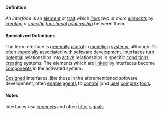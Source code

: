 #### Definition

*An interface* is an [element](https://github.com/gcassel/Modular-Organization-Terminology/blob/master/terms/element.md) or [trait](https://github.com/gcassel/Modular-Organization-Terminology/blob/master/terms/trait.md) which *[links](https://github.com/gcassel/Modular-Organizing-Terminology/blob/master/terms/link.md) two or more [elements](https://github.com/gcassel/Modular-Organizing-Terminology/blob/master/terms/element.md)* by *[creating](https://github.com/gcassel/Modular-Organizing-Terminology/blob/master/terms/create.md) a [specific](https://github.com/gcassel/Modular-Organizing-Terminology/blob/master/terms/specific.md) [functional](https://github.com/gcassel/Modular-Organization-Terminology/blob/master/terms/function.md) [relationship](https://github.com/gcassel/Modular-Organization-Terminology/blob/master/terms/relate.md)* between them.

#### Specialized Definitions

The term interface is [generally](https://github.com/gcassel/Modular-Organization-Terminology/blob/master/terms/generic.md) [useful](https://github.com/gcassel/Modular-Organization-Terminology/blob/master/terms/use.md) in [modeling](https://github.com/gcassel/Modular-Organization-Terminology/blob/master/terms/model.md) [systems](https://github.com/gcassel/Modular-Organization-Terminology/blob/master/terms/system.md), although it's often [especially](https://github.com/gcassel/Modular-Organization-Terminology/blob/master/terms/specialize.md) [associated](https://github.com/gcassel/Modular-Organization-Terminology/blob/master/terms/associate.md) with [software](https://github.com/gcassel/Modular-Organization-Terminology/blob/master/terms/software.md) [development](https://github.com/gcassel/Modular-Organization-Terminology/blob/master/terms/develop.md).  Interfaces turn [potential](https://github.com/gcassel/Modular-Organization-Terminology/blob/master/terms/potential.md) relationships into [active](https://github.com/gcassel/Modular-Organization-Terminology/blob/master/terms/active.md) relationships in specific [conditions](https://github.com/gcassel/Modular-Organization-Terminology/blob/master/terms/condition.md), [creating](https://github.com/gcassel/Modular-Organization-Terminology/blob/master/terms/create.md) systems.  The elements which are [linked](https://github.com/gcassel/Modular-Organization-Terminology/blob/master/terms/link.md) by interfaces become [components](https://github.com/gcassel/Modular-Organization-Terminology/blob/master/terms/component.md) in the activated system.

[Designed](https://github.com/gcassel/Modular-Organization-Terminology/blob/master/terms/design.md) interfaces, like those in the aforementioned software development, often [enable](https://github.com/gcassel/Modular-Organization-Terminology/blob/master/terms/enable.md) [agents](https://github.com/gcassel/Modular-Organization-Terminology/blob/master/terms/agent.md) to [control](https://github.com/gcassel/Modular-Organization-Terminology/blob/master/terms/control.md) (and [use](https://github.com/gcassel/Modular-Organization-Terminology/blob/master/terms/use.md)) [complex](https://github.com/gcassel/Modular-Organization-Terminology/blob/master/terms/complex.md) [tools](https://github.com/gcassel/Modular-Organization-Terminology/blob/master/terms/tool.md).

#### Notes

Interfaces *use [channels](https://github.com/gcassel/Modular-Organizing-Terminology/blob/master/terms/channel.md)* and often [filter](https://github.com/gcassel/Modular-Organizing-Terminology/blob/master/terms/filter.md) [signals](https://github.com/gcassel/Modular-Organizing-Terminology/blob/master/terms/filter.md).
